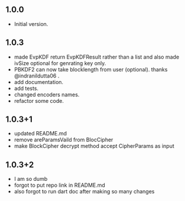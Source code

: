 ## 1.0.0

- Initial version.

## 1.0.3

- made EvpKDF return EvpKDFResult rather than a list and also made ivSize optional for genrating key only.
- PBKDF2 can now take blocklength from user (optional). thanks @indranildutta06  . 
- add documentation.
- add tests.
- changed encoders names.
- refactor some code.

## 1.0.3+1

- updated README.md
- remove areParamsVaild from BlocCipher
- make BlockCipher decrypt method accept CipherParams as input

## 1.0.3+2

- I am so dumb
- forgot to put repo link in README.md
- also forgot to run dart doc after making so many changes



